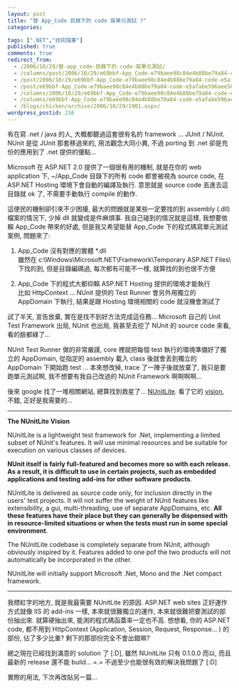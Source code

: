 ```yaml
---
layout: post
title: "替 App_Code 目錄下的 code 寫單元測試 ?"
categories:

tags: [".NET","技術隨筆"]
published: true
comments: true
redirect_from:
  - /2006/10/29/替-app_code-目錄下的-code-寫單元測試/
  - /columns/post/2006/10/29/e69bbf-App_Code-e79baee98c84e4b88be79a84-code-e5afabe596aee58583e6b8ace8a9a6-.aspx/
  - /post/2006/10/29/e69bbf-App_Code-e79baee98c84e4b88be79a84-code-e5afabe596aee58583e6b8ace8a9a6-.aspx/
  - /post/e69bbf-App_Code-e79baee98c84e4b88be79a84-code-e5afabe596aee58583e6b8ace8a9a6-.aspx/
  - /columns/2006/10/29/e69bbf-App_Code-e79baee98c84e4b88be79a84-code-e5afabe596aee58583e6b8ace8a9a6-.aspx/
  - /columns/e69bbf-App_Code-e79baee98c84e4b88be79a84-code-e5afabe596aee58583e6b8ace8a9a6-.aspx/
  - /blogs/chicken/archive/2006/10/29/1901.aspx/
wordpress_postid: 216
---
```


有在寫 .net / java 的人, 大概都聽過這套很有名的 framework ... JUnit / NUnit. NUnit 是從 JUnit 那套移過來的, 用法觀念大同小異, 不過 porting 到 .net 卻是充份的應用到了 .net 提供的優點...

Microsoft 在 ASP.NET 2.0 提供了一個很有用的機制, 就是在你的 web application 下, ~/App_Code 目錄下的所有 code 都會被視為 source code, 在 ASP.NET Hosting 環境下會自動的編譯及執行. 意思就是 source code 丟進去這目錄就 ok 了, 不需要手動執行 compile 的動作.

這便民的機制卻引來不少困擾, 最大的問題就是某些一定要找的到 assembly (.dll) 檔案的情況下, 少掉 dll 就變成是件麻煩事. 我自己碰到的情況就是這樣, 我想要依賴 App_Code 帶來的好處, 但是我又希望能替 App_Code 下的程式碼寫單元測試案例, 問題來了:

1. App_Code 沒有對應的實體 *.dll  
   雖然在 c:\Windows\Microsoft.NET\Framework\Temporary ASP.NET Files\ 下找的到, 但是目錄編碼過, 每次都有可能不一樣, 就算找的到也很不方便 

2. App_Code 下的程式大都仰賴 ASP.NET Hosting 提供的環境才能執行  
   比如 HttpContext ... NUnit 提供的 Test Runner 會另外用獨立的 AppDomain 下執行, 結果是跟 Hosting 環境相關的 code 就沒機會測試了

試了半天, 宣告放棄, 實在是找不到好方法完成這任務... Microsoft 自己的 Unit Test Framework 出局, NUnit 也出局, 我甚至去挖了 NUnit 的 source code 來看, 看的臉都綠了...

NUnit Test Runner 做的非常嚴謹, core 裡就把每個 test 執行的環境準備好了獨立的 AppDomain, 從指定的 assembly 載入 class 後就會丟到獨立的 AppDomain 下開始跑 test ... 本來想改掉, trace 了一陣子後就放棄了, 我只是要跑單元測試啊, 我不想要有我自己改過的 NUnit Framework 啊啊啊啊...

後來 google 找了一堆相關網站, 總算找到救星了... [NUnitLite](http://www.codeplex.com/Wiki/View.aspx?ProjectName=NUnitLite). 看了它的 [vision](http://www.codeplex.com/Wiki/View.aspx?ProjectName=NUnitLite&title=NUnitLite%20Vision), 不錯, 正好是我需要的...

---

**The NUnitLite Vision**

NUnitLite is a lightweight test framework for .Net, implementing a limited subset of NUnit's features. It will use minimal resources and be suitable for execution on various classes of devices.

**NUnit itself is fairly full-featured and becomes more so with each release. As a result, it is difficult to use in certain projects, such as embedded applications and testing add-ins for other software products**.

NUnitLite is delivered as source code only, for inclusion directly in the users' test projects. It will not suffer the weight of NUnit features like extensibility, a gui, multi-threading, use of separate AppDomains, etc. **All these features have their place but they can generally be dispensed with in resource-limited situations or when the tests must run in some special environment**.

The NUnitLite codebase is completely separate from NUnit, although obviously inspired by it. Features added to one pof the two products will not automatically be incorporated in the other.

NUnitLite will initially support Microsoft .Net, Mono and the .Net compact framework.

---

我標紅字的地方, 就是我最需要 NUnitLite 的原因. ASP.NET web sites 正好運作方式就像 IIS 的 add-ins 一樣, 本來就很難獨立的運作, 本來就很難把要測試的部份抽出來. 就算硬抽出來, 能測的程式碼函蓋率一定也不高. 想想看, 你的 ASP.NET code, 都不用到 HttpContext (Application, Session, Request, Response... ) 的部份, 佔了多少比重? 剩下的那部份完全不會出錯嘛?

總之現在已經找到滿意的 solution 了 [:D], 雖然 NUnitLite 只有 0.1.0.0 而以, 而且最新的 release 還不能 build...  =.= 不過至少也能很有效的解決我問題了 [:D]

實際的用法, 下次再改貼另一篇...
